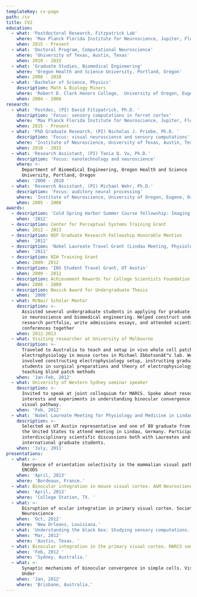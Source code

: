```yaml
---
templateKey: cv-page
path: /cv
title: CV2
education:
  - what: 'Postdoctoral Research, Fitzpatrick Lab'
    where: 'Max Planck Florida Institute for Neuroscience, Jupiter, Florida'
    when: 2015 - Present
  - what: 'Doctoral Program, Computational Neuroscience'
    where: 'University of Texas, Austin, Texas'
    when: 2010 - 2015
  - what: 'Graduate Studies, Biomedical Engineering'
    where: 'Oregon Health and Science University, Portland, Oregon'
    when: 2008 - 2010
  - what: 'Bachelor of Science, Physics'
    description: Math & Biology Minors
    where: 'Robert D. Clark Honors College,  University of Oregon, Eugene, Oregon'
    when: 2004 - 2008
research:
  - what: 'Postdoc, (PI) David Fitzpatrick, Ph.D. '
    description: 'Focus: sensory computations in ferret cortex'
    where: 'Max Planck Florida Institute for Neuroscience, Jupiter, Florida'
    when: 2015 - Present
  - what: 'PhD Graduate Research, (PI) Nicholas J. Priebe, Ph.D. '
    description: 'Focus: visual neuroscience and sensory computations'
    where: 'Institute of Neuroscience, University of Texas, Austin, Texas'
    when: 2010 - 2015
  - what: 'Research Assistant, (PI) Tania Q. Vu, Ph.D.'
    description: 'Focus: nanotechnology and neuroscience'
    where: >-
      Department of Biomedical Engineering, Oregon Health and Science
      University, Portland, Oregon
    when: '2008 - 2010 '
  - what: 'Research Assistant, (PI) Michael Wehr, Ph.D.'
    description: 'Focus: auditory neural processing'
    where: 'Institute of Neuroscience, University of Oregon, Eugene, Oregon'
    when: 2005 - 2008
awards:
  - description: 'Cold Spring Harbor Summer Course fellowship: Imaging Techniques'
    when: '2012'
  - description: Center for Perceptual Systems Training Grant
    when: 2012 - 2013
  - description: NSF Graduate Research Fellowship Honorable Mention
    when: '2012'
  - description: 'Nobel Laureate Travel Grant (Lindau Meeting, Physiology and Medicine)'
    when: '2011'
  - description: NIH Training Grant
    when: 2009- 2012
  - description: 'INS Student Travel Grant, UT Austin'
    when: 2009 - 2012
  - description: Achievement Rewards for College Scientists Foundation recipient
    when: 2008 - 2009
  - description: Novick Award for Undergraduate Thesis
    when: '2008'
  - what: McNair Scholar Mentor
    description: >-
      Assisted several undergraduate students in applying for graduate programs
      in neuroscience and biomedical engineering. Helped construct undergraduate
      research portfolio, write admissions essays, and attended scientific
      conferences together
    when: 2012-2013
  - what: Visiting researcher at University of Melbourne
    description: >-
      Traveled to Australia to teach and setup in vivo whole cell patch clamp
      electrophysiology in mouse cortex in Michael Ibbotsonâ€™s lab. Work
      involved constructing electrophysiology setup, instructing graduate
      students in surgical preparations and theory of electrophysiology, and
      teaching blind patch methods
    when: 'Jan-Feb, 2012'
  - what: University of Western Sydney seminar speaker
    description: >-
      Invited to speak at joint colloquium for MARCS. Spoke about research
      interests and experiments in understanding binocular convergence in the
      visual pathway.
    when: 'Feb, 2012'
  - what: 'Nobel Laureate Meeting for Physiology and Medicine in Lindau, Germany'
    description: >-
      Selected as UT Austin representative and one of 80 graduate from across
      the United States to attend meeting in Lindau, Germany. Participated in
      interdisciplinary scientific discussions both with Laureates and
      international graduate students.
    when: 'July, 2011'
presentations:
  - what: >-
      Emergence of orientation selectivity in the mammalian visual pathway.
      ENCODS
    when: 'April, 2013'
    where: 'Bordeaux, France.'
  - what: Binocular integration in mouse visual cortex. A&M Neuroscience Conference
    when: 'April, 2013'
    where: 'College Station, TX. '
  - what: >-
      Disruption of ocular integration in primary visual cortex. Society for
      Neuroscience
    when: 'Oct, 2012'
    where: 'New Orleans, Louisiana.'
  - what: 'Understanding the black box: Studying sensory computations. UT Seminar'
    when: 'Mar, 2012'
    where: 'Austin, Texas. '
  - what: Binocular integration in the primary visual cortex. MARCS seminar
    when: 'Feb, 2012 '
    where: 'Sydney, Australia.'
  - what: >-
      Synaptic mechanisms of binocular convergence in simple cells. Vision Down
      Under
    when: 'Jan, 2012'
    where: 'Brisbane, Australia.'
---
```

